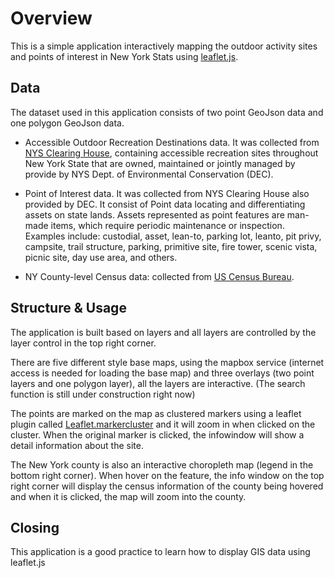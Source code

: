 # Overview
This is a simple application interactively mapping the outdoor activity sites and points of interest in New York Stats using [leaflet.js](http://leafletjs.com/).


## Data
The dataset used in this application consists of two point GeoJson data and one polygon GeoJson data.

* Accessible Outdoor Recreation Destinations data. It was collected from [NYS Clearing House](http://gis.ny.gov/gisdata/inventories/details.cfm?DSID=1201), containing accessible recreation sites throughout New York State that are owned, maintained or jointly managed by provide by NYS Dept. of Environmental Conservation (DEC).


* Point of Interest data. It was collected from NYS Clearing House also provided by DEC. It consist of Point data locating and differentiating assets on state lands. Assets represented as point features are man-made items, which require periodic maintenance or inspection. Examples include: custodial, asset, lean-to, parking lot, leanto, pit privy, campsite, trail structure, parking, primitive site, fire tower, scenic vista, picnic site, day use area, and others.


* NY County-level Census data: collected from [US Census Bureau](http://www.census.gov/geo/maps-data/index.html).



## Structure & Usage

The application is built based on layers and all layers
are controlled by the layer control in the top right corner.

There are five different style base maps, using the mapbox service (internet access is needed for loading the base map) and three overlays (two point layers and one polygon layer), all the layers are interactive. (The search function is still under construction right now)

The points are marked on the map as clustered markers using a leaflet plugin called [Leaflet.markercluster](https://github.com/Leaflet/Leaflet.markercluster) and it will zoom in when clicked on the cluster. When the original marker is clicked, the infowindow will show a detail information about the site.

The New York county is also an interactive choropleth map (legend in the bottom right corner). When hover on the feature, the info window on the top right corner will display the census information of the county being hovered and when it is clicked, the map will zoom into the county.

## Closing
This application is a good practice to learn how to display GIS data using leaflet.js
